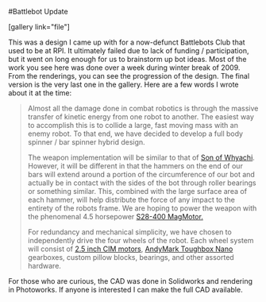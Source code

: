 #Battlebot Update

[gallery link="file"]

This was a design I came up with for a now-defunct Battlebots Club that used to be at RPI. It ultimately failed due to lack of funding / participation, but it went on long enough for us to brainstorm up bot ideas. Most of the work you see here was done over a week during winter break of 2009. From the renderings, you can see the progression of the design. The final version is the very last one in the gallery. Here are a few words I wrote about it at the time:

<blockquote>Almost all the damage done in combat robotics is through the massive transfer of kinetic energy from one robot to another. The easiest way to accomplish this is to collide a large, fast moving mass with an enemy robot. To that end, we have decided to develop a full body spinner / bar spinner hybrid design.

The weapon implementation will be similar to that of <a href="http://www.teamwhyachi.com/sow.htm">Son of Whyachi</a>. However, it will be different in that the hammers on the end of our bars will extend around a portion of the circumference of our bot and actually be in contact with the sides of the bot through roller bearings or something similar. This, combined with the large surface area of each hammer, will help distribute the force of any impact to the entirety of the robots frame. We are hoping to power the weapon with the phenomenal 4.5 horsepower <a href="http://www.robotmarketplace.com/products/MAG-S28-400.html">S28-400 MagMotor.</a>

For redundancy and mechanical simplicity, we have chosen to independently drive the four wheels of the robot. Each wheel system will consist of <a href="http://www.trossenrobotics.com/store/p/5142-FIRST-CIM-Motor.aspx">2.5 inch CIM motors</a>, <a href="http://store.andymark.biz/am-0553.html">AndyMark Toughbox Nano</a> gearboxes, custom pillow blocks, bearings, and other assorted hardware.</blockquote>

For those who are curious, the CAD was done in Solidworks and rendering in Photoworks. If anyone is interested I can make the full CAD available.
